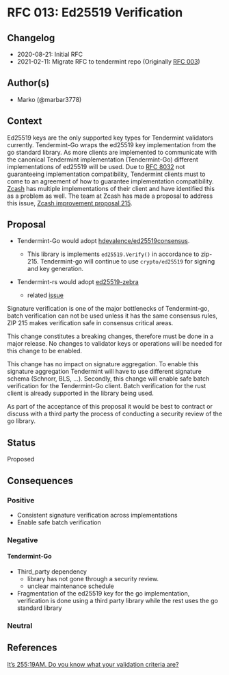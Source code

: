 # RFC 013: Ed25519 Verification

## Changelog

- 2020-08-21: Initial RFC
- 2021-02-11: Migrate RFC to tendermint repo (Originally [RFC 003](https://github.com/tendermint/spec/pull/144))

## Author(s)

- Marko (@marbar3778)

## Context

Ed25519 keys are the only supported key types for Tendermint validators currently. Tendermint-Go wraps the ed25519 key implementation from the go standard library. As more clients are implemented to communicate with the canonical Tendermint implementation (Tendermint-Go) different implementations of ed25519 will be used. Due to [RFC 8032](https://www.rfc-editor.org/rfc/rfc8032.html) not guaranteeing implementation compatibility, Tendermint clients must to come to an agreement of how to guarantee implementation compatibility. [Zcash](https://z.cash/) has multiple implementations of their client and have identified this as a problem as well. The team at Zcash has made a proposal to address this issue, [Zcash improvement proposal 215](https://zips.z.cash/zip-0215).

## Proposal

- Tendermint-Go would adopt [hdevalence/ed25519consensus](https://github.com/hdevalence/ed25519consensus).
    - This library is implements `ed25519.Verify()` in accordance to zip-215. Tendermint-go will continue to use `crypto/ed25519` for signing and key generation.

- Tendermint-rs would adopt [ed25519-zebra](https://github.com/ZcashFoundation/ed25519-zebra)
    - related [issue](https://github.com/informalsystems/tendermint-rs/issues/355)

Signature verification is one of the major bottlenecks of Tendermint-go, batch verification can not be used unless it has the same consensus rules, ZIP 215 makes verification safe in consensus critical areas.

This change constitutes a breaking changes, therefore must be done in a major release. No changes to validator keys or operations will be needed for this change to be enabled.

This change has no impact on signature aggregation. To enable this signature aggregation Tendermint will have to use different signature schema (Schnorr, BLS, ...). Secondly, this change will enable safe batch verification for the Tendermint-Go client. Batch verification for the rust client is already supported in the library being used.

As part of the acceptance of this proposal it would be best to contract or discuss with a third party the process of conducting a security review of the go library.

## Status

Proposed

## Consequences

### Positive

- Consistent signature verification across implementations
- Enable safe batch verification

### Negative

#### Tendermint-Go

- Third_party dependency
    - library has not gone through a security review.
    - unclear maintenance schedule
- Fragmentation of the ed25519 key for the go implementation, verification is done using a third party library while the rest
  uses the go standard library

### Neutral

## References

[It’s 255:19AM. Do you know what your validation criteria are?](https://hdevalence.ca/blog/2020-10-04-its-25519am)

